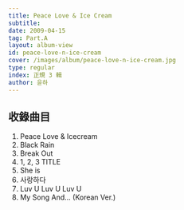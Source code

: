 ```yaml
---
title: Peace Love & Ice Cream
subtitle:
date: 2009-04-15
tag: Part.A
layout: album-view
id: peace-love-n-ice-cream
cover: /images/album/peace-love-n-ice-cream.jpg
type: regular
index: 正規 3 輯
author: 윤하
---
```


## 收錄曲目

1. Peace Love & Icecream
2. Black Rain
3. Break Out
4. 1, 2, 3 <span class="badge">TITLE</span>
5. She is
6. 사랑하다
7. Luv U Luv U Luv U
8. My Song And... (Korean Ver.)